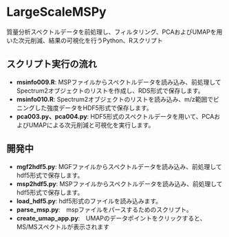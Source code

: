 # LargeScaleMSPy

質量分析スペクトルデータを前処理し、フィルタリング、PCAおよびUMAPを用いた次元削減、結果の可視化を行うPython、Rスクリプト

## スクリプト実行の流れ
- **msinfo009.R**: MSPファイルからスペクトルデータを読み込み、前処理してSpectrum2オブジェクトのリストを作成し、RDS形式で保存します。
- **msinfo010.R**: Spectrum2オブジェクトのリストを読み込み、m/z範囲でビニングした強度データをHDF5形式で保存します。
- **pca003.py、pca004.py**: HDF5形式のスペクトルデータを用いて、PCAおよびUMAPによる次元削減と可視化を実行します。

## 開発中
- **mgf2hdf5.py**: MGFファイルからスペクトルデータを読み込み、前処理してhdf5形式で保存します。
- **msp2hdf5.py**: MSPファイルからスペクトルデータを読み込み、前処理してhdf5形式で保存します。
- **load_hdf5.py**: hdf5形式のファイルを読み込みます。
- **parse_msp.py**:　mspファイルをパースするためのスクリプト。
- **create_umap_app.py**:　UMAPのデータポイントをクリックすると、MS/MSスペクトルが表示されます
